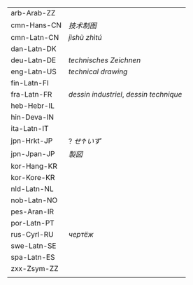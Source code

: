 | | |
|-|-|
| arb-Arab-ZZ |  |
| cmn-Hans-CN | _技术制图_ |
| cmn-Latn-CN | _jìshù zhìtú_ |
| dan-Latn-DK |  |
| deu-Latn-DE | _technisches Zeichnen_ |
| eng-Latn-US | _technical drawing_ |
| fin-Latn-FI |  |
| fra-Latn-FR | _dessin industriel_, _dessin technique_ |
| heb-Hebr-IL |  |
| hin-Deva-IN |  |
| ita-Latn-IT |  |
| jpn-Hrkt-JP | ? _せ↑いず_ |
| jpn-Jpan-JP | _製図_ |
| kor-Hang-KR |  |
| kor-Kore-KR |  |
| nld-Latn-NL |  |
| nob-Latn-NO |  |
| pes-Aran-IR |  |
| por-Latn-PT |  |
| rus-Cyrl-RU | _чертёж_ |
| swe-Latn-SE |  |
| spa-Latn-ES |  |
| zxx-Zsym-ZZ |  |
|  |  |
